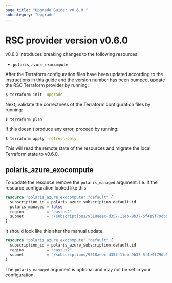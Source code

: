 ```yaml
---
page_title: "Upgrade Guide: v0.6.0 "
subcategory: "Upgrade"
---
```


# RSC provider version v0.6.0
v0.6.0 introduces breaking changes to the following resources:
* `polaris_azure_exocompute`

After the Terraform configuration files have been updated according to the instructions in this guide and the version
number has been bumped, update the RSC Terraform provider by running:
```bash
$ terraform init -upgrade
```

Next, validate the correctness of the Terraform configuration files by running:
```bash
$ terraform plan
```

If this doesn't produce any error, proceed by running:
```bash
$ terraform apply -refresh-only
```
This will read the remote state of the resources and migrate the local Terraform state to v0.6.0.

## polaris_azure_exocompute
To update the resource remove the `polaris_managed` argument. I.e. if the resource configuration looked like this:
```terraform
resource "polaris_azure_exocompute" "default" {
  subscription_id = polaris_azure_subscription.default.id
  polaris_managed = false
  region          = "eastus2"
  subnet          = "/subscriptions/9318aeec-d357-11eb-9b37-5f4e9f79db5d/.../subnets/default"
}
```

It should look like this after the manual update:
```terraform
resource "polaris_azure_exocompute" "default" {
  subscription_id = polaris_azure_subscription.default.id
  region          = "eastus2"
  subnet          = "/subscriptions/9318aeec-d357-11eb-9b37-5f4e9f79db5d/.../subnets/default"
}
```

The `polaris_managed` argument is optional and may not be set in your configuration.
